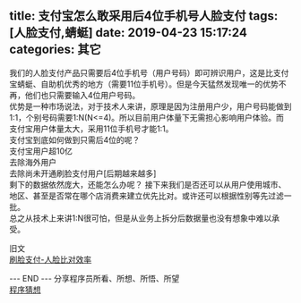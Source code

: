 title: 支付宝怎么敢采用后4位手机号人脸支付
tags: [人脸支付,蜻蜓]
date: 2019-04-23 15:17:24
categories: 其它
---
我们的人脸支付产品只需要后4位手机号（用户号码）即可辨识用户，这是比支付宝蜻蜓、自助机优秀的地方（需要11位手机号）。但是今天猛然发现唯一的优势不再，他们也只需要输入4位用户号码。  
优势是一种市场说法，对于技术人来讲，原理是因为注册用户少，用户号码能做到1:1，个别号码需要1:N(N<=4)。所以目前用户体量下无需担心影响用户体验。而支付宝用户体量太大，采用11位手机号才能1:1。  
支付宝到底如何做到只需后4位的呢？  
支付宝用户超10亿   
去除海外用户  
去除尚未开通刷脸支付用户[后期越来越多]    
剩下的数据依然庞大，还能怎么办呢？
接下来我们是否还可以从用户使用城市、地区、甚至是否常在哪个店消费来建立优先比对。或许还可以根据性别等先过滤一批。  
总之从技术上来讲1:N很可怕，但是从业务上拆分后数据量也没有想象中难以承受。

旧文  
[刷脸支付-人脸比对效率](http://blog.520wa.com/2018/12/06/face-rec-algorithm/)

---  END  ---
分享程序员所看、所想、所悟、所望  
[程序猜想](/css/images/qrcode4assert1024.jpg)